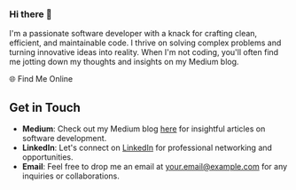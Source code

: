 ### Hi there 👋

I'm a passionate software developer with a knack for crafting clean, efficient, and maintainable code. I thrive on solving complex problems and turning innovative ideas into reality. When I'm not coding, you'll often find me jotting down my thoughts and insights on my Medium blog.
<!--
[![Anurag's GitHub stats](https://github-readme-stats.vercel.app/api?username=Ajyrajput-2811)](https://github.com/anuraghazra/github-readme-stats)
![Top Langs](https://github-readme-stats.vercel.app/api/top-langs/?username=Ajyrajput-2811&layout=compact)
-->

🌐 Find Me Online
## Get in Touch
- **Medium**: Check out my Medium blog [here](https://medium.com/@rajputajy2811) for insightful articles on software development.
- **LinkedIn**: Let's connect on [LinkedIn](https://www.linkedin.com/in/ajayrajput28/) for professional networking and opportunities.
- **Email**: Feel free to drop me an email at [your.email@example.com](mailto:your.email@example.com) for any inquiries or collaborations.


<!--
**Ajyrajput-2811/Ajyrajput-2811** is a ✨ _special_ ✨ repository because its `README.md` (this file) appears on your GitHub profile.

Medium: https://medium.com/@rajputajy2811
LinkedIn: https://www.linkedin.com/in/ajayrajput28/
GitHub: You're already here! Feel free to explore my repositories.
Here are some ideas to get you started:

- 🔭 I’m currently working on ...
- 🌱 I’m currently learning ...
- 👯 I’m looking to collaborate on ...
- 🤔 I’m looking for help with ...
- 💬 Ask me about ...
- 📫 How to reach me: ...
- 😄 Pronouns: ...
- ⚡ Fun fact: ...
-->
